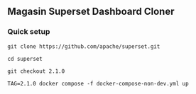 ## Magasin Superset Dashboard Cloner

### Quick setup
```
git clone https://github.com/apache/superset.git

cd superset

git checkout 2.1.0

TAG=2.1.0 docker compose -f docker-compose-non-dev.yml up
```
